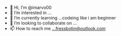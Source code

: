 - 👋 Hi, I’m @imarvo00
- 👀 I’m interested in ...
- 🌱 I’m currently learning ...codeing like i am beginner
- 💞️ I’m looking to collaborate on ...
- 📫 How to reach me ...fressbotin@outlook.com

<!---
imarvo00/imarvo00 is a ✨ special ✨ repository because its `README.md` (this file) appears on your GitHub profile.
You can click the Preview link to take a look at your changes.
--->
